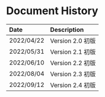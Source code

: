 # Document History

| Date        | Description                           |
| :----       | :-------------------------------------|
| 2022/04/22  | Version 2.0 初版                      |
| 2022/05/31  | Version 2.1 初版                      |
| 2022/06/10  | Version 2.2 初版                      |
| 2022/08/04  | Version 2.3 初版                      |
| 2022/09/12  | Version 2.4 初版                      |
